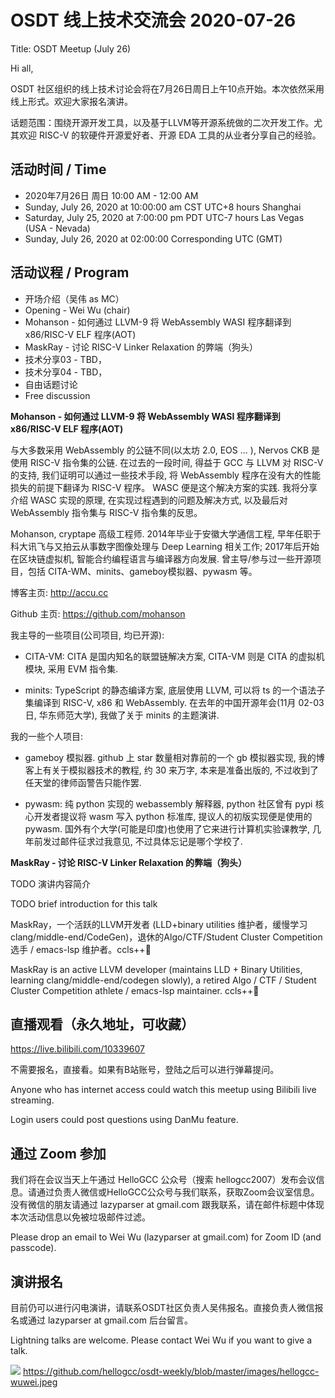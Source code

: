 # OSDT 线上技术交流会 2020-07-26

Title: OSDT Meetup (July 26)

Hi all,

OSDT 社区组织的线上技术讨论会将在7月26日周日上午10点开始。本次依然采用线上形式。欢迎大家报名演讲。

话题范围：围绕开源开发工具，以及基于LLVM等开源系统做的二次开发工作。尤其欢迎 RISC-V 的软硬件开源爱好者、开源 EDA 工具的从业者分享自己的经验。

## 活动时间 / Time

- 2020年7月26日 周日 10:00 AM - 12:00 AM
- Sunday, July 26, 2020 at 10:00:00 am	CST	UTC+8 hours Shanghai
- Saturday, July 25, 2020 at 7:00:00 pm	PDT	UTC-7 hours Las Vegas (USA - Nevada)
- Sunday, July 26, 2020 at 02:00:00 Corresponding UTC (GMT)

## 活动议程 / Program

- 开场介绍（吴伟 as MC）
- Opening - Wei Wu (chair)
- Mohanson - 如何通过 LLVM-9 将 WebAssembly WASI 程序翻译到 x86/RISC-V ELF 程序(AOT)
- MaskRay - 讨论 RISC-V Linker Relaxation 的弊端（狗头）
- 技术分享03 - TBD，
- 技术分享04 - TBD，
- 自由话题讨论
- Free discussion

**Mohanson - 如何通过 LLVM-9 将 WebAssembly WASI 程序翻译到 x86/RISC-V ELF 程序(AOT)**

与大多数采用 WebAssembly 的公链不同(以太坊 2.0, EOS ... ), Nervos CKB 是使用 RISC-V 指令集的公链. 在过去的一段时间, 得益于 GCC 与 LLVM 对 RISC-V 的支持, 我们证明可以通过一些技术手段, 将 WebAssembly 程序在没有大的性能损失的前提下翻译为 RISC-V 程序。 WASC 便是这个解决方案的实践. 我将分享介绍 WASC 实现的原理, 在实现过程遇到的问题及解决方式, 以及最后对 WebAssembly 指令集与 RISC-V 指令集的反思。

Mohanson, cryptape 高级工程师. 2014年毕业于安徽大学通信工程, 早年任职于科大讯飞与又拍云从事数字图像处理与 Deep Learning 相关工作; 2017年后开始在区块链虚拟机, 智能合约编程语言与编译器方向发展. 曾主导/参与过一些开源项目，包括 CITA-WM、minits、gameboy模拟器、pywasm 等。

博客主页: http://accu.cc

Github 主页: https://github.com/mohanson

我主导的一些项目(公司项目, 均已开源):

- CITA-VM: CITA 是国内知名的联盟链解决方案, CITA-VM 则是 CITA 的虚拟机模块, 采用 EVM 指令集.

- minits: TypeScript 的静态编译方案, 底层使用 LLVM, 可以将 ts 的一个语法子集编译到 RISC-V, x86 和 WebAssembly. 在去年的中国开源年会(11月 02-03日, 华东师范大学), 我做了关于 minits 的主题演讲.

我的一些个人项目:

- gameboy 模拟器. github 上 star 数量相对靠前的一个 gb 模拟器实现, 我的博客上有关于模拟器技术的教程, 约 30 来万字, 本来是准备出版的, 不过收到了任天堂的律师函警告只能作罢.

- pywasm: 纯 python 实现的 webassembly 解释器, python 社区曾有 pypi 核心开发者提议将 wasm 写入 python 标准库, 提议人的初版实现便是使用的 pywasm. 国外有个大学(可能是印度)也使用了它来进行计算机实验课教学, 几年前发过邮件征求过我意见, 不过具体忘记是哪个学校了.

**MaskRay - 讨论 RISC-V Linker Relaxation 的弊端（狗头）**

TODO 演讲内容简介

TODO brief introduction for this talk

MaskRay，一个活跃的LLVM开发者 (LLD+binary utilities 维护者，缓慢学习 clang/middle-end/CodeGen)，退休的Algo/CTF/Student Cluster Competition 选手 / emacs-lsp 维护者。ccls++🎉

MaskRay is an active LLVM developer (maintains LLD + Binary Utilities, learning clang/middle-end/codegen slowly), a retired Algo / CTF / Student Cluster Competition athlete / emacs-lsp maintainer. ccls++🎉
## 直播观看（永久地址，可收藏）

https://live.bilibili.com/10339607

不需要报名，直接看。如果有B站账号，登陆之后可以进行弹幕提问。

Anyone who has internet access could watch this meetup using Bilibili live streaming.

Login users could post questions using DanMu feature.

## 通过 Zoom 参加

我们将在会议当天上午通过 HelloGCC 公众号（搜索 hellogcc2007）发布会议信息。请通过负责人微信或HelloGCC公众号与我们联系，获取Zoom会议室信息。没有微信的朋友请通过 lazyparser at gmail.com 跟我联系，请在邮件标题中体现本次活动信息以免被垃圾邮件过滤。

Please drop an email to Wei Wu (lazyparser at gmail.com) for Zoom ID (and passcode).

## 演讲报名

目前仍可以进行闪电演讲，请联系OSDT社区负责人吴伟报名。直接负责人微信报名或通过 lazyparser at gmail.com 后台留言。

Lightning talks are welcome. Please contact Wei Wu if you want to give a talk.

![](https://github.com/hellogcc/osdt-weekly/blob/master/images/hellogcc-wuwei.jpeg)
https://github.com/hellogcc/osdt-weekly/blob/master/images/hellogcc-wuwei.jpeg
